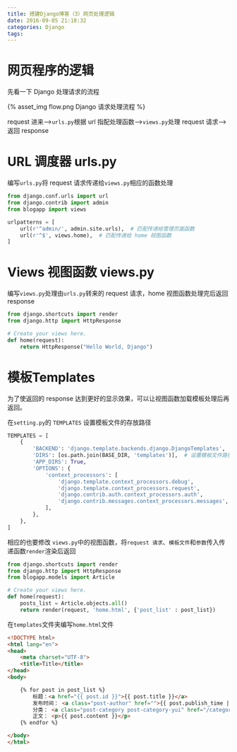 ```yaml
---
title: 搭建Django博客（3）网页处理逻辑
date: 2016-09-05 21:18:32
categories: Django
tags:
---
```


# 网页程序的逻辑

先看一下 Django 处理请求的流程

{% asset_img flow.png Django 请求处理流程 %}

request 进来-->`urls.py`根据 url 指配处理函数-->`views.py`处理 request 请求-->返回 response

# URL 调度器 urls.py

编写`urls.py`将 request 请求传递给`views.py`相应的函数处理

```python
from django.conf.urls import url
from django.contrib import admin
from blogapp import views

urlpatterns = [
    url(r'^admin/', admin.site.urls),  # 匹配传递给管理页面函数
    url(r'^$', views.home),  # 匹配传递给 home 视图函数
]
```

# Views 视图函数 views.py

编写`views.py`处理由`urls.py`转来的 request 请求，home 视图函数处理完后返回 response

```python
from django.shortcuts import render
from django.http import HttpResponse

# Create your views here.
def home(request):
    return HttpResponse("Hello World, Django")
```

# 模板Templates

为了使返回的 response 达到更好的显示效果，可以让视图函数加载模板处理后再返回。

在`setting.py`的 `TEMPLATES` 设置模板文件的存放路径

```python
TEMPLATES = [
    {
        'BACKEND': 'django.template.backends.django.DjangoTemplates',
        'DIRS': [os.path.join(BASE_DIR, 'templates')],  # 设置模板文件路径
        'APP_DIRS': True,
        'OPTIONS': {
            'context_processors': [
                'django.template.context_processors.debug',
                'django.template.context_processors.request',
                'django.contrib.auth.context_processors.auth',
                'django.contrib.messages.context_processors.messages',
            ],
        },
    },
]
```

相应的也要修改 `views.py`中的视图函数，将`request 请求`、`模板文件`和`参数`传入传递函数`render`渲染后返回

```python
from django.shortcuts import render
from django.http import HttpResponse
from blogapp.models import Article

# Create your views here.
def home(request):
    posts_list = Article.objects.all()
    return render(request, 'home.html', {'post_list' : post_list})
```

在`templates`文件夹编写`home.html`文件

```html
<!DOCTYPE html>
<html lang="en">
<head>
    <meta charset="UTF-8">
    <title>Title</title>
</head>
<body>

    {% for post in post_list %}
        标题：<a href="{{ post.id }}">{{ post.title }}</a>
        发布时间： <a class="post-author" href="">{{ post.publish_time |date:"Y/m/d"}}</a>
        分类： <a class="post-category post-category-yui" href="/categories/">{{ post.category }}</a>
        正文： <p>{{ post.content }}</p>
    {% endfor %}

</body>
</html>
```